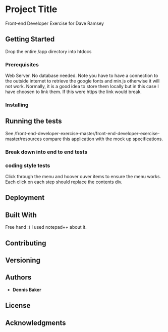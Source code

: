 # Project Title

Front-end Developer Exercise for Dave Ramsey
## Getting Started

Drop the entire /app directory into htdocs 

### Prerequisites

Web Server. No database needed.
Note you have to have a connection to the outside internet to retrieve the google fonts and min.js otherwise it will not work. Normally, it is a good idea to store them locally but in this case I have choosen to link them.
If this were https the link would break.

### Installing


## Running the tests

See /front-end-developer-exercise-master/front-end-developer-exercise-master/resources compare this application with the mock up specifications.

### Break down into end to end tests


### coding style tests

Click through the menu and hoover ouver items to ensure the menu works. Each click on each step should replace the contents div.

## Deployment



## Built With

Free hand :) I used notepad++ about it.

## Contributing


## Versioning


## Authors

* **Dennis Baker** 



## License



## Acknowledgments


